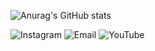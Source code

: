 ![Anurag's GitHub stats](https://github-readme-stats.vercel.app/api?username=Snowy-Collie)

![Instagram](https://img.shields.io/badge/Instagram-@snowy_collie-E4405F?style=flat-square&logo=instagram)
![Email](https://img.shields.io/badge/Email-snowy--collie%40acsstudio.site-blue?style=flat-square&logo=gmail)
![YouTube](https://img.shields.io/badge/YouTube-@snowy_collie-FF0000?style=flat-square&logo=youtube)
